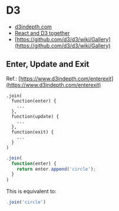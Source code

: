 # D3
* [d3indepth.com](https://www.d3indepth.com/introduction/)
* [React and D3 together](https://www.youtube.com/watch?v=zXBdNDnqV2Q)
* [https://github.com/d3/d3/wiki/Gallery](https://github.com/d3/d3/wiki/Gallery)

## Enter, Update and Exit
Ref.: [https://www.d3indepth.com/enterexit](https://www.d3indepth.com/enterexit)
```
.join(
  function(enter) {
    ...
  },
  function(update) {
    ...
  },
  function(exit) {
    ...
  }
)
```

```js
.join(
  function(enter) {
    return enter.append('circle');
  }
)
```

This is equivalent to:
```js
.join('circle')
```
